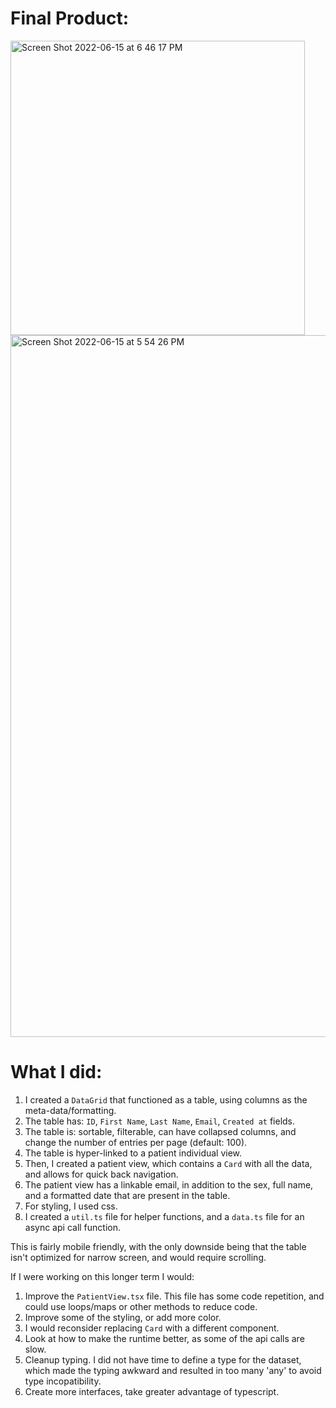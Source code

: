 # Final Product:

<img width="471" alt="Screen Shot 2022-06-15 at 6 46 17 PM" src="https://user-images.githubusercontent.com/52838675/173955340-785aaa1c-4af9-41f5-8991-1f20be57c9ed.png">

<img width="1123" alt="Screen Shot 2022-06-15 at 5 54 26 PM" src="https://user-images.githubusercontent.com/52838675/173955848-f851a12e-9c23-40b1-a03e-6713e78125d3.png">

# What I did:

1. I created a `DataGrid` that functioned as a table, using columns as the meta-data/formatting. 
2. The table has: `ID`, `First Name`, `Last Name`, `Email`, `Created at` fields.
3. The table is: sortable, filterable, can have collapsed columns, and change the number of entries per page (default: 100).
4. The table is hyper-linked to a patient individual view.
5. Then, I created a patient view, which contains a `Card` with all the data, and allows for quick back navigation.
6. The patient view has a linkable email, in addition to the sex, full name, and a formatted date that are present in the table.
8. For styling, I used css.
9. I created a `util.ts` file for helper functions, and a `data.ts` file for an async api call function. 

This is fairly mobile friendly, with the only downside being that the table isn't optimized for narrow screen, and would require scrolling. 

If I were working on this longer term I would:

1. Improve the `PatientView.tsx` file. This file has some code repetition, and could use loops/maps or other methods to reduce code.
2. Improve some of the styling, or add more color.
3. I would reconsider replacing `Card` with a different component. 
4. Look at how to make the runtime better, as some of the api calls are slow.
5. Cleanup typing. I did not have time to define a type for the dataset, which made the typing awkward and resulted in too many 'any' to avoid type incopatibility. 
6. Create more interfaces, take greater advantage of typescript. 
